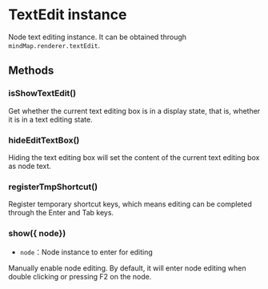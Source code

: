 # TextEdit instance

Node text editing instance. It can be obtained through `mindMap.renderer.textEdit`.

## Methods

### isShowTextEdit()

Get whether the current text editing box is in a display state, that is, whether it is in a text editing state.

### hideEditTextBox()

Hiding the text editing box will set the content of the current text editing box as node text.

### registerTmpShortcut()

Register temporary shortcut keys, which means editing can be completed through the Enter and Tab keys.

### show({ node})

- `node`：Node instance to enter for editing

Manually enable node editing. By default, it will enter node editing when double clicking or pressing F2 on the node.
